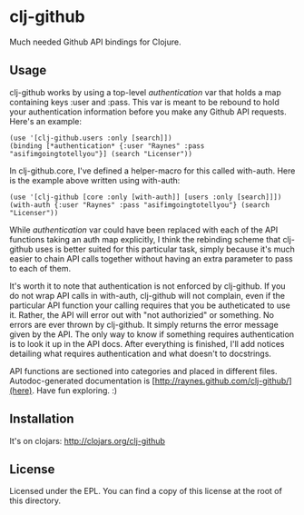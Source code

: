 # clj-github

Much needed Github API bindings for Clojure.

## Usage

clj-github works by using a top-level *authentication* var that holds a map containing keys :user and :pass. This var is meant to be rebound to hold your authentication information before you make any Github API requests. Here's an example:

    (use '[clj-github.users :only [search]])
    (binding [*authentication* {:user "Raynes" :pass "asifimgoingtotellyou"}] (search "Licenser"))

In clj-github.core, I've defined a helper-macro for this called with-auth. Here is the example above written using with-auth:

    (use '[clj-github [core :only [with-auth]] [users :only [search]]])
    (with-auth {:user "Raynes" :pass "asifimgoingtotellyou"} (search "Licenser"))

While *authentication* var could have been replaced with each of the API functions taking an auth map explicitly, I think the rebinding scheme that clj-github uses is better suited for this particular task, simply because it's much easier to chain API calls together without having an extra parameter to pass to each of them.

It's worth it to note that authentication is not enforced by clj-github. If you do not wrap API calls in with-auth, clj-github will not complain, even if the particular API function your calling requires that you be autheticated to use it. Rather, the API will error out with "not authorizied" or something. No errors are ever thrown by clj-github. It simply returns the error message given by the API. The only way to know if something requires authentication is to look it up in the API docs. After everything is finished, I'll add notices detailing what requires authentication and what doesn't to docstrings.

API functions are sectioned into categories and placed in different files. Autodoc-generated documentation is [http://raynes.github.com/clj-github/](here). Have fun exploring. :)

## Installation

It's on clojars: http://clojars.org/clj-github

## License

Licensed under the EPL. You can find a copy of this license at the root of this directory.
